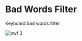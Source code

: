 # Bad Words Filter
Keyboard bad words filter

![bwf 2](https://user-images.githubusercontent.com/90633453/167864672-0a0a62c6-aaef-49c7-929e-38493146f9e4.jpg)
